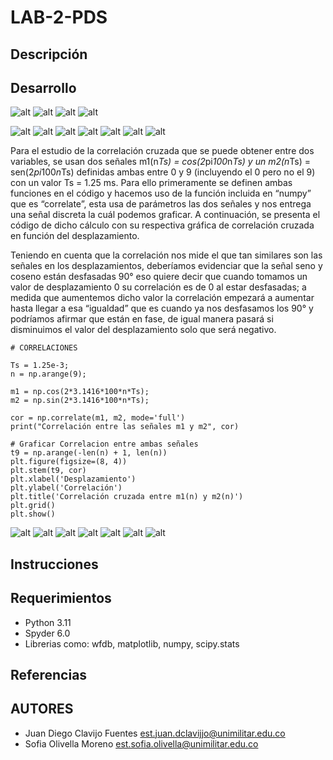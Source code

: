 # LAB-2-PDS

## Descripción

## Desarrollo


![alt](tablaY1.jpg)
![alt](TablaY2.jpg)
![alt](ManoY1.jpg)
![alt](ManoY2.jpg)

![alt](h1.png)
![alt](x1.png)
![alt](y1.png)
![alt](y1Python.png)
![alt](h2.png)
![alt](x2.png)
![alt](y2Python.png)

Para el estudio de la correlación cruzada que se puede obtener entre dos variables, se usan dos señales m1(n*Ts) = cos(2*pi*100*n*Ts) y un m2(n*Ts) = sen(2*pi*100*n*Ts) definidas ambas entre 0 y 9 (incluyendo el 0 pero no el 9) con un valor Ts = 1.25 ms. Para ello primeramente se definen ambas funciones en el código y hacemos uso de la función incluida en “numpy” que es “correlate”, esta usa de parámetros las dos señales y nos entrega una señal discreta la cuál podemos graficar. A continuación, se presenta el código de dicho cálculo con su respectiva gráfica de correlación cruzada en función del desplazamiento. 

Teniendo en cuenta que la correlación nos mide el que tan similares son las señales en los desplazamientos, deberíamos evidenciar que la señal seno y coseno están desfasadas 90° eso quiere decir que cuando tomamos un valor de desplazamiento 0 su correlación es de 0 al estar desfasadas; a medida que aumentemos dicho valor la correlación empezará a aumentar hasta llegar a esa “igualdad” que es cuando ya nos desfasamos los 90° y podríamos afirmar que están en fase, de igual manera pasará si disminuimos el valor del desplazamiento solo que será negativo. 

    # CORRELACIONES
    
    Ts = 1.25e-3;
    n = np.arange(9);
    
    m1 = np.cos(2*3.1416*100*n*Ts);
    m2 = np.sin(2*3.1416*100*n*Ts);
    
    cor = np.correlate(m1, m2, mode='full')
    print("Correlación entre las señales m1 y m2", cor)
    
    # Graficar Correlacion entre ambas señales
    t9 = np.arange(-len(n) + 1, len(n))
    plt.figure(figsize=(8, 4))
    plt.stem(t9, cor)
    plt.xlabel('Desplazamiento')
    plt.ylabel('Correlación')
    plt.title('Correlación cruzada entre m1(n) y m2(n)')
    plt.grid()
    plt.show()

![alt](correlacion.png)
![alt](EEG.png)
![alt](HistogramaSeñalT.png)
![alt](EspectroNormalizado.png)
![alt](DensidadEspectral1.png)
![alt](HistogramaEnFrecuencia.png)
![alt](transformadas.png)

## Instrucciones

## Requerimientos

- Python 3.11
- Spyder 6.0
- Librerias como: wfdb, matplotlib, numpy, scipy.stats

## Referencias

## AUTORES
- Juan Diego Clavijo Fuentes
  est.juan.dclavijjo@unimilitar.edu.co
- Sofia Olivella Moreno
  est.sofia.olivella@unimilitar.edu.co



